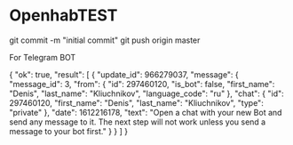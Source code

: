 # OpenhabTEST

git commit -m "initial commit"
git push origin master

For Telegram BOT 

{
	"ok": true,
	"result": [
		{
			"update_id": 966279037,
			"message": {
				"message_id": 3,
				"from": {
					"id": 297460120,
					"is_bot": false,
					"first_name": "Denis",
					"last_name": "Kliuchnikov",
					"language_code": "ru"
				},
				"chat": {
					"id": 297460120,
					"first_name": "Denis",
					"last_name": "Kliuchnikov",
					"type": "private"
				},
				"date": 1612216178,
				"text": "Open a chat with your new Bot and send any message to it. The next step will not work unless you send a message to your bot first."
			}
		}
	]
}